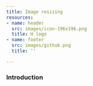 ```yaml
---
title: Image resizing
resources:
- name: header
  src: images/icon-196x196.png
  title: H logo
- name: footer
  src: images/github.png
  title: ''

---
```

### Introduction